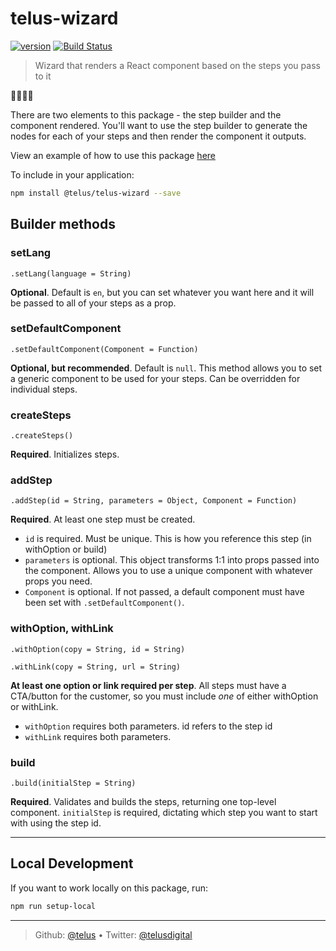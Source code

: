 # telus-wizard

[![version][npm-image]][npm-url] [![Build Status][circle-image]][circle-url]

> Wizard that renders a React component based on the steps you pass to it

🧙‍♂️🧙‍♀️

There are two elements to this package - the step builder and the component rendered. You'll want to use the step builder to generate the nodes for each of your steps and then render the component it outputs.

View an example of how to use this package [here](https://github.com/telus/telus-wizard/blob/master/EXAMPLE.md)

To include in your application:
```bash
npm install @telus/telus-wizard --save
```

## Builder methods
### setLang
```
.setLang(language = String)
```
**Optional**. Default is `en`, but you can set whatever you want here and it will be passed to all of your steps as a prop.

### setDefaultComponent
```
.setDefaultComponent(Component = Function)
```
**Optional, but recommended**. Default is `null`. This method allows you to set a generic component to be used for your steps. Can be overridden for individual steps.

### createSteps
```
.createSteps()
```
**Required**. Initializes steps.

### addStep
```
.addStep(id = String, parameters = Object, Component = Function)
```
**Required**. At least one step must be created.

- `id` is required. Must be unique. This is how you reference this step (in withOption or build)
- `parameters` is optional. This object transforms 1:1 into props passed into the component. Allows you to use a unique component with whatever props you need.
- `Component` is optional. If not passed, a default component must have been set with `.setDefaultComponent()`.

### withOption, withLink
```
.withOption(copy = String, id = String)
```
```
.withLink(copy = String, url = String)
```
**At least one option or link required per step**. All steps must have a CTA/button for the customer, so you must include *one* of either withOption or withLink.

- `withOption` requires both parameters. id refers to the step id
- `withLink` requires both parameters.

### build
```
.build(initialStep = String)
```
**Required**. Validates and builds the steps, returning one top-level component. `initialStep` is required, dictating which step you want to start with using the step id.

---
## Local Development
If you want to work locally on this package, run:

```bash
npm run setup-local
```

---
> Github: [@telus](https://github.com/telus) &bull;
> Twitter: [@telusdigital](https://twitter.com/telusdigital)

[circle-url]: https://circleci.com/gh/telus/telus-wizard
[circle-image]: https://img.shields.io/circleci/project/github/telus/telus-wizard/master.svg?style=for-the-badge&logo=circleci

[npm-url]: https://www.npmjs.com/package/@telus/telus-wizard
[npm-image]: https://img.shields.io/npm/v/@telus/telus-wizard.svg?style=for-the-badge&logo=npm

